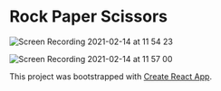 # Rock Paper Scissors

![Screen Recording 2021-02-14 at 11 54 23](https://user-images.githubusercontent.com/36758965/107869634-cacbd980-6ec2-11eb-9e55-b57b99335f89.gif)

![Screen Recording 2021-02-14 at 11 57 00](https://user-images.githubusercontent.com/36758965/107869585-601a9e00-6ec2-11eb-9136-8ed2e8bff735.gif)

This project was bootstrapped with [Create React App](https://github.com/facebook/create-react-app).
